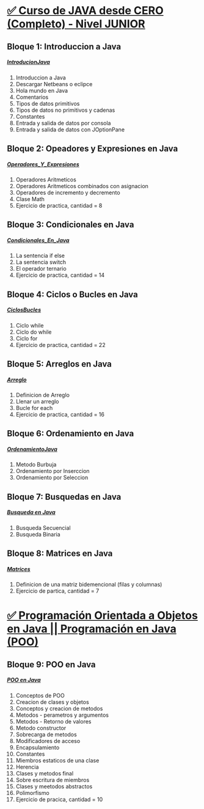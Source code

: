 # [✅ Curso de JAVA desde CERO (Completo) - Nivel JUNIOR](https://www.youtube.com/watch?v=rSXSqlzwyp4&list=PL5YuOOJ-FGGjfXdQww1srq3vxL1DiydK2&index=1)

## Bloque 1: Introduccion a Java
##### [IntroducionJava](https://github.com/naomipoclava2021/CURSO_DE_JAVA/tree/main/IntroducionJava/src/controlador)
1. Introduccion a Java
2. Descargar Netbeans o eclipce
3. Hola mundo en Java
4. Comentarios
5. Tipos de datos primitivos
6. Tipos de datos no primitivos y cadenas
7. Constantes
8. Entrada y salida de datos por consola
9. Entrada y salida de datos con JOptionPane

## Bloque 2: Opeadores y Expresiones en Java
##### [Operadores_Y_Expresiones](https://github.com/naomipoclava2021/CURSO_DE_JAVA/tree/main/Operadores_Y_Expresiones/src/bloque2)
1. Operadores Aritmeticos
2. Operadores Aritmeticos combinados con asignacion
3. Operadores de incremento y decremento
4. Clase Math
5. Ejercicio de practica, cantidad = 8

## Bloque 3: Condicionales en Java
##### [Condicionales_En_Java](https://github.com/naomipoclava2021/CURSO_DE_JAVA/tree/main/Condicionales_En_Java/src/bloque3)
1. La sentencia if else
2. La sentencia switch
3. El operador ternario
4. Ejercicio de practica, cantidad = 14

## Bloque 4: Ciclos o Bucles en Java
##### [CiclosBucles](https://github.com/naomipoclava2021/CURSO_DE_JAVA/tree/main/CiclosBucles/src/bloque4)
1. Ciclo while
2. Ciclo do while
3. Ciclo for
4. Ejercicio de practica, cantidad = 22

## Bloque 5: Arreglos en Java
##### [Arreglo](https://github.com/naomipoclava2021/CURSO_DE_JAVA/tree/main/Arreglo/src/bloque5)
1. Definicion de Arreglo
2. Llenar un arreglo
3. Bucle for each
4. Ejercicio de practica, cantidad = 16

## Bloque 6: Ordenamiento en Java
##### [OrdenamientoJava](https://github.com/naomipoclava2021/CURSO_DE_JAVA/tree/main/OrdenamientoJava/src/bloque6)
1. Metodo Burbuja
2. Ordenamiento por Inserccion
3. Ordenamiento por Seleccion

## Bloque 7: Busquedas en Java
##### [Busqueda en Java](https://github.com/naomipoclava2021/CURSO_DE_JAVA/tree/main/Busqueda%20en%20Java/src/bloque7)
1. Busqueda Secuencial
2. Busqueda Binaria

## Bloque 8: Matrices en Java
##### [Matrices](https://github.com/naomipoclava2021/CURSO_DE_JAVA/tree/main/Matrices/src/bloque8)
1. Definicion de una matriz bidemencional (filas y columnas)
2. Ejercicio de partica, cantidad = 7

# [✅ Programación Orientada a Objetos en Java || Programación en Java (POO)](https://www.youtube.com/watch?v=ajyy8jnvZ-k&list=PL5YuOOJ-FGGjfXdQww1srq3vxL1DiydK2&index=2)

## Bloque 9: POO en Java
##### [POO en Java](https://github.com/naomipoclava2021/CURSO_DE_JAVA/tree/main/POO%20en%20Java/src)
1. Conceptos de POO
2. Creacion de clases y objetos
3. Conceptos y creacion de metodos
4. Metodos - perametros y argumentos
5. Metodos - Retorno de valores
6. Metodo constructor
7. Sobrecarga de metodos
8. Modificadores de acceso
9. Encapsulamiento
10. Constantes
11. Miembros estaticos de una clase
12. Herencia
13. Clases y metodos final
14. Sobre escritura de miembros
15. Clases y meetodos abstractos
16. Polimorfismo
17. Ejercicio de pracica, cantidad = 10

